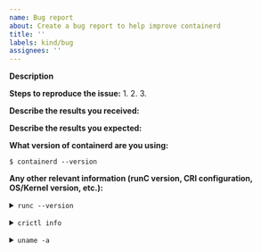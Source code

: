 ```yaml
---
name: Bug report
about: Create a bug report to help improve containerd
title: ''
labels: kind/bug
assignees: ''
---
```


<!--
If you are reporting a new issue, make sure that we do not have any duplicates
already open. You can ensure this by searching the issue list for this
repository. If there is a duplicate, please close your issue and add a comment
to the existing issue instead.
-->

**Description**

<!--
Briefly describe the problem you are having in a few paragraphs.
-->

**Steps to reproduce the issue:**
1.
2.
3.

**Describe the results you received:**


**Describe the results you expected:**


**What version of containerd are you using:**

```
$ containerd --version

```

**Any other relevant information (runC version, CRI configuration, OS/Kernel version, etc.):**

<!--
Tips:

* If containerd gets stuck on something and enables debug socket, `ctr pprof goroutines`
  dumps the golang stack of containerd, which is helpful! If containerd runs
  without debug socket, `kill -SIGUSR1 $(pidof containerd)` also dumps the stack
  as well.

* If there is something about running containerd, like consuming more CPU resources,
  `ctr pprof` subcommands will help you to get some useful profiles. Enable debug
  socket makes life easier.
-->

<details><summary><code>runc --version</code></summary><br><pre>
$ runc --version

</pre></details>

<!--
Show related configuration if it is related to CRI plugin.
-->

<details><summary><code>crictl info</code></summary><br><pre>
$ crictl info

</pre></details>


<details><summary><code>uname -a</code></summary><br><pre>
$ uname -a

</pre></details>
